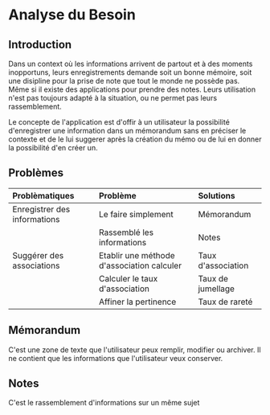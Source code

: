 # Analyse du Besoin

## Introduction
Dans un context où les informations arrivent de partout et à des moments inopportuns, leurs enregistrements demande soit un bonne mémoire, soit une disipline pour la prise de note que tout le monde ne possède pas. Même si il existe des applications pour prendre des notes. Leurs utilisation n'est pas toujours adapté à la situation, ou ne permet pas leurs rassemblement. 

Le concepte de l'application est d'offir à un utilisateur la possibilité d'enregistrer une information dans un mémorandum sans en préciser le contexte et de le lui suggerer après la création du mémo ou de lui en donner la possibilité d'en créer un. 

## Problèmes

|Problèmatiques                     |Problème                                           |Solutions          |
|:----------------------------------|:--------------------------------------------------|:------------------|
|Enregistrer des informations       |Le faire simplement                                | Mémorandum        |
|                                   |Rassemblé les informations                         | Notes             |
|Suggérer des associations          |Etablir une méthode d'association calculer         | Taux d'association|
|                                   |Calculer le taux d'association                     | Taux de jumellage |
|                                   |Affiner la pertinence                              | Taux de rareté    |

## Mémorandum
C'est une zone de texte que l'utilisateur peux remplir, modifier ou archiver. Il ne contient que les informations que l'utilisateur veux conserver.

## Notes
C'est le rassemblement d'informations sur un même sujet 
